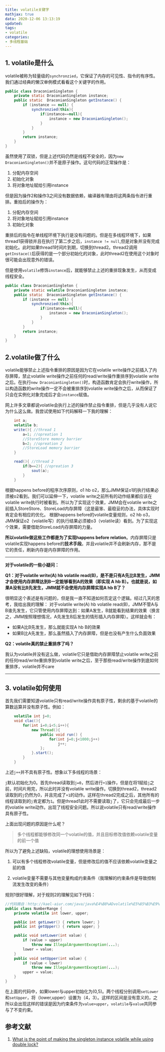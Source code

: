 ```yaml
---
title: volatile关键字
mathjax: true
data: 2020-12-06 13:13:19
updated:
tags: 
- volatile
categories:
- 多线程基础
---
```


## 1. volatile是什么

volatile被称为轻量级的`synchronzied`，它保证了内存的可见性、指令的有序性。我们通过经典的懒汉单例模式看看这个关键字的作用。

``` java "线程不安全"
public class DraconianSingleton {
    private static DraconianSingleton instance;
    public static  DraconianSingleton getInstance() {
        if (instance == null) {
            synchronzied(this){
                if(instance==null){
                    instance = new DraconianSingleton();
                }
            }
        }
        return instance;
    }
}
```

虽然使用了双锁，但是上述代码仍然是线程不安全的，因为`new DraconianSingleton()`并不是原子操作。这句代码的正常操作是：

1. 分配内存空间
2. 初始化对象
3. 将对象地址赋给引用instance

但是因为操作2和操作3之间没有数据依赖，编译器有理由将这两条指令进行重排。重拍后的操作为：

1. 分配内存空间
2. 将对象地址赋给引用instance
3. 初始化对象

重排后的指令在单线程环境下执行是没有问题的。但是在多线程环境下，如果thread1获得锁并且在执行了第二步之后，`instance != null`,但是对象并没有完成初始化。此时如果thread1时间片到期，切换到thread2。thread2调用`getInstace()`后获得的是一个部分初始化的对象，此时thread2在使用这个对象时很可能会出现意外的错误。

但是使用`volatile`修饰`instance`后，就能够禁止上述的重排现象发生，从而变成线程安全。

``` java "线程安全"
public class DraconianSingleton {
    private static volatile DraconianSingleton instance;
    public static  DraconianSingleton getInstance() {
        if (instance == null) {
            synchronzied(this){
                if(instance==null){
                    instance = new DraconianSingleton();
                }
            }
        }
        return instance;
    }
}
```

## 2.volatile做了什么

volatile能够禁止上述指令重排的原因是因为它在volatile write操作之前插入了内存屏障，禁止volatile write操作之前任何的read/write操作重排序到volatile write之后。在执行`new DraconianSingleton()`时，构造函数肯定会执行write操作，所以构造函数的write操作一定不会被重排序到volatile write操作之后，从而保证了只会在实例化对象完成后才会`instance`赋值。

网上许多文章都说volatile会执行上述的操作禁止指令重排，但是几乎没有人说它为什么这么做。我尝试使用如下代码解释一下我的理解：

``` java
    int a;
    volatile b;
    write(){ //thread 1
        a=1; //opreation 1
        //StoreStore memory barrier
        b=2; //opreation 2
        //StoreLoad memory barrier
    }

    read(){ //thread 2
        if(b==2){ //opreation 3
            sout(a);
        }
    }
```

根据happens before的程序次序原则，o1 hb o2，那么JMM保证o1的执行结果必须被o2看到。我们可以延伸一下，volatile write之前所有的动作结果都应该在volatile write执行时被看到。所以为了实现这个效果，JMM会在volatile write之前插入StoreStore、StoreLoad内存屏障（这是最笨、最稳妥的办法，具体实现时肯定会有相应的优化。
根据happens before的volatile变量规则，o2 hb o3，JMM保证o2（volatile写）的执行结果必须被o3（volatile读）看到。为了实现这个效果，需要借助StoreLoad内存屏障的力量。

**所以volatile做这些工作都是为了实现happens before relation**。内存屏障只是volatile实现happens before的**技术手段**。并且volatile并不会刷新内存，那不是它的责任，刷新内存是内存屏障的作用。

---

**对于volatile的一些小疑问：**

**Q1：对于volatile write(A) hb volatile read(B)，是不是只有A先比B发生，JMM才会使用内存屏障达到B一定能够看到A的效果（即实现 A hb B）。也就是说，如果A没有比B先发生，JMM就不会使用内存屏障实现A hb B了？**

很明显这个表述是有问题的，但是我一直不知道如何否定这个逻辑。经过几天的思考，我给出我的理解：
对于volatile write(A) hb volatile read(B)，JMM不管A与B谁先发生，它只管使用内存屏障达到：如果A发生，B就能看到结果的效果（换言之，JMM按照理想情况，A先发生B后发生的情形插入内存屏障）。这样就会有：

- 如果A比B先发生，那么就能实现A hb B的效果
- 如果B比A先发生，那么虽然插入了内存屏障，但是也没有产生什么负面效果

**Q2：volatile真的禁止重排序了吗？**

我认为volatile并没有这么做，volatile它只是借助内存屏障禁止volatile write之前的任何read/write重排序到volatile write之后，至于那些read/write操作到底如何重排序，volatile并不care

---

## 3. volatile如何使用

首先我们需要知道volatile只有read/write操作具有原子性，剩余的基于volatile的算数运算并没有原子性。例如：

``` java
    volatile int j=0;
    void clac(){
        for(int i=0;i<5;i++){
            new Thread(){
                public void run() {
                    for(int j=0;j<1000;j++)
                        j++;
                };
            }.start();
        }
    }
```

上述`j++`并不具有原子性。想象以下多线程的场景：

`j`默认初始化为0。首先thread读取到`j=0`，然后进行`+1`操作，但是在将1赋给`j`之前，时间片用完，所以此时并没有volatile write操作。切换到thread2，thread2读取到的`j`仍然为0，并且完成了`+1`的动作。这样在thread2完成之后，其他所有的线程读取到的`j`肯定都为`1`。但是thread1此时不需要读取`j`了，它只会完成最后一步的volatile write动作。出现了线程安全问题。所以说volatile只有read/write操作具有原子性。

上面出现问题的原因是什么呢？

>多个线程都能够修改同一个volatile的值，并且目标修改值依赖volatile变量的前一个值

所以为了避免上述缺陷，volatile的理想使用场景是：

1. 可以有多个线程修改volatile变量，但是修改后的值不应该依赖volatile变量之前的值

2. volatile变量不需要与其他变量构成约束条件（我理解的约束条件是导致控制流发生改变的条件）

规则1很好理解，对于规则2的理解见如下代码：

``` java
//代码摘自：http://kael-aiur.com/java/java%E4%B8%ADvolatile%E5%85%B3%E9%94%AE%E5%AD%97.html
public class NumberRange {
    private volatile int lower, upper;

    public int getLower() { return lower; }
    public int getUpper() { return upper; }

    public void setLower(int value) { 
        if (value > upper) 
            throw new IllegalArgumentException(...);
        lower = value;
    }
    public void setUpper(int value) { 
        if (value < lower) 
            throw new IllegalArgumentException(...);
        upper = value;
    }
}
```

在上面的代码中，如果lower与upper初始化为(0,5)。两个线程分别调用`setLower`和`setUpper`，将（lower,upper）设置为（4，3）。这样的区间是没有意义的，之所以会出现这样的错误是因为约束条件为`value>upper`，`volatile`与`value`共同参与了不变约束。

## 参考文献

1. [What is the point of making the singleton instance volatile while using double lock?](https://stackoverflow.com/questions/11639746/what-is-the-point-of-making-the-singleton-instance-volatile-while-using-double-l/11640026#11640026)